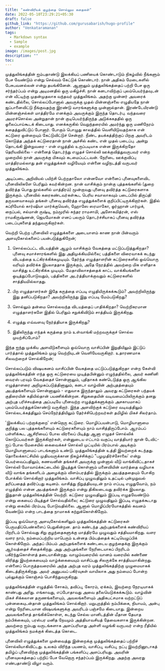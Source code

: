 ```yaml
---
title: "கண்விரியக் குழந்தை சொல்லும கதைகள்"
date: 2022-05-10T23:29:21+05:30
draft: false
github_link: "https://github.com/gurusabarish/hugo-profile"
author: "Venkataramanan"
tags:
  - Markdown syntax
  - Sample
  - example
image: /images/post.jpg
description: ""
toc: 
---
```


முத்துலிங்கத்தின் ஐம்பதாண்டு இலக்கியப் பணியைக் கொண்டாடும் நிகழ்வில் நீங்களும் பேச வேண்டும் என்று செல்வம் கேட்டுக் கொண்டார். நான் அதிகம் மேடைகளில் பேசுபவனல்லன் என்று தயங்கினேன். ஆனாலும் முத்துலிங்கத்தைப் பற்றி பேச ஒரு சர்ந்தர்ப்பம் என்று அடிமனதில் ஒரு மகிழ்ச்சி. நான் கனடாவிற்குப் புலம்பெயர்ந்தவுடன் என் வீட்டிற்கு முதன்முதலாக வந்தவர் முத்துலிங்கம். அதற்கு முன்னர் அவரைக் கண்டதில்லை, சொல்லப்போனால் அவருக்கு முதல் மின்னஞ்சலை எழுதியதே நான் ஜப்பானைவிட்டு நீங்குவதற்கு இரண்டு வாரங்களுக்கு முன்னால்தான். இரண்டேயிரண்டு மின்னஞ்சல்கள் மாத்திரமே எனக்கும் அவருக்கும் இருந்த தொடர்பு. வந்தவரை அமரச்சொல்ல அன்றுதான் நான் குடிபெயர்ந்திருந்த அடுக்ககததில் ஒரு ஓலைப்பாய்கூடக் கிடையாது. எனக்கருகில் வெறுந்தரையில் அமர்ந்து ஒரு மணிநேரம் கதைத்துவிட்டுப் போனார். போகும் பொழுது காலத்தில் வெளியிடுவதற்காக என் கட்டுரை ஒன்றையும் கேட்டுவிட்டுச் சென்றார். நீண்ட தயக்கத்திற்குப் பிறகு அவரிடம் கொடுத்த அந்தக் கட்டுரைதான் நான் அச்சில் கண்ட என் முதல் படைப்பு. அன்று தொடங்கி இன்றுவரை - என் எழுத்தில் உருப்படியாக என்ன இருக்கிறதோ தெரியவில்லை - என்னைத் தொடர்ந்து எழுதச் சொல்லி ஊக்குவித்துவருபவர் என்ற முறையில் நான் அவருக்கு மிகவும் கடமைப்பட்டவன். நேரிடை ஊக்குவிப்பு மாத்திரமல்லாது தன் எழுத்துக்கள் வழியேயும் என்னை வழிநடத்தி வருபவர் முத்துலிங்கம். 

அடிப்படை அறிவியல் பயிற்சி பெற்றதாலோ என்னவோ என்னைப் புனைவுகளைவிட புனைவிலிகளே பெரிதும் கவர்கின்றன. நான் வாசிக்கும் நான்கு புத்தகங்களில் (துறை தவிர்த்த பொது நூல்களில் மாத்திரம்) மூன்றாவது புனைவு தவிர்த்த கட்டுரைகளாக இருக்கும். புனைவில் கரைகண்டவர்கள்கூட பெரிய சவாலாகவும் படைப்பில் திருப்தி தருவனவாகவும் தங்கள் புனைவு தவிர்த்த எழுத்துக்களைக் குறிப்பிட்டிருக்கிறார்கள். இதில் கப்ரியோல் கார்ஷியா மார்க்குவெஸ், ஹோஸே ஸரமாகோ, ஓர்ஹான் பார்முக், நைப்பல், சல்மான் ருஷ்டி, நம்மூரில் சுந்தர ராமசாமி, அசோகமித்ரன், எஸ் ராமகிருஷ்ணன், ஜெயமோகன் எனப் பலரும் தொடர்ச்சியாகப் புனைவு தவிர்த்த படைப்புகளைத் தந்துவருகிறார்கள்.  

வெற்றி பெற்ற புனைவிலி எழுத்துக்களை அடையாளம் காண நான் பின்வரும் அளவுகோல்களைப் பயன்படுத்துகிறேன்;

1. சொல்லப்பட்ட விடயத்தின் ஆழம் வாசிக்கும் வேகத்தை மட்டுப்படுத்துகிறதா? புனைவு சமாச்சாரங்களில் இது அதிமுக்கியமில்லை; பத்திகளை விரைவாகக் கடந்து விடயத்தை உட்கிரக்கிக்கமுடியும். தேர்ந்த எழுத்தாளரின் கட்டுரைகளில் ஒவ்வொரு வரியும் தவிர்க்க இயலாததாக இருக்கும், அதே நேரத்தில் அவற்றை மிக எளிதாக வாசித்து உட்கிரகிக்க முடியும். மேதாவிலாசத்தைக் காட்ட வாக்கியங்களை ஒடித்துப்போடுவதும், பத்திகளை அடர்த்தியாக்குவதும் கட்டுரைகளில் சாத்தியமில்லாதது. 

2. பிற எழுத்தாளர்கள் இதே கருத்தை எப்படி எழுதியிருக்கக்கூடும்? அவற்றிலிருந்து இது தனிப்படுகிறதா? அவற்றிலிருந்து இது எப்படி மேம்படுகிறது?

3. சொல்லும் தன்மை சொல்லவந்த விடயத்தைப் பாதிக்கிறதா? வெற்றிகரமான எழுத்தாளர்களே இதில் பெரிதும் சறுக்கிவிடும் சாத்தியம் இருக்கிறது. 

4. எழுத்து எவ்வளவு நேர்த்தியாக இருக்கிறது?

5. இதிலிருந்து எந்தக் கருத்தை நாம் உள்வாங்கி மற்றவருக்குச் சொல்ல முயற்சிப்போம்?

இந்த ஐந்து முக்கிய அளவீடுகளையும் ஒவ்வொரு வாசிப்பின் இறுதியிலும் இட்டுப் பார்த்தால் முத்துலிங்கம் முழு வெற்றியுடன் வெளியேவருகிறார். உதாரணமாக சிலவற்றைச் சொல்கிறேன்; 

சொல்லப்படும் விஷயகனம் வாசிப்பின் வேகத்தை மட்டுப்படுத்துகிறதா என்ற கேள்வி முத்துலிங்கத்தின் எந்த ஒரு கட்டுரையை முடித்தபின்னும் எழுந்ததில்லை, அவர் கணினி வைரஸ் பரவும் வேகத்தைச் சொன்னாலும், புதிதாகக் கண்டெடுத்த ஒரு ஆங்கில எழுத்தாளரை அறிமுகப்படுத்தினாலும், கனடா வாழ்வின் அற்புதத்தையும் அபத்தங்களையும் சொன்னாலும் - எதுவாக இருந்தாலும் அவரது கட்டுரைகள் பந்தயக் குதிரையின் கதியில்தான் பயணிக்கின்றன. சிறுகதையின் வடிவமைப்பிலிருக்கும் தனது அற்புத பரிச்சயத்தை அப்படியே புனைவற்ற எழுத்துக்களுக்கும் அசகாயமாகப் புலம்பெயர்த்துக்கொண்டு வருகிறார். இந்த அளவிற்குக் கட்டுரை வடிவத்திலும் சொல்லடக்கத்திலும் செய்நேர்த்தியிலும் தேர்ச்சிபெற்றவர்கள் தமிழில் மிகச் சிலர்தாம். 

'இலக்கியப் பற்றாக்குறை' என்றொரு கட்டுரை. மொழிப்பயன்பாடு, மொழியாளுமை குறித்து பல புத்தகங்களையும் கட்டுரைகளையும் நாம் வாசித்திருப்போம். ஆரம்பப் பள்ளிக்கூட ஆசிரியைப் போல விரலைப் பிடித்து ஆனா எழுதச் சொல்லிக் கொடுப்பவர்கள் இருக்கிறார்கள், என்னுடைய எட்டாம் வகுப்பு வாத்தியார் ஜான் டேவிட்-ஐப் போல மேசையில் கைவைக்கச் சொல்லி முட்டியில் பிரம்பால் அடிக்கும் மொழியாளுமைப் பாடங்களும் உண்டு. முத்துலிங்கத்தின் உத்தி இவற்றைக் கடந்தது. தொலைக்காட்சியில் முதியவருக்கான நிகழ்ச்சிக்குப் "பழமுதிர்ச்சோலை' என்று பெயர்வைப்பதிலும், கணவனின் தங்கச்சி அவருக்கு முன்னால் வீடு வாங்கிவிட்டதாகச் சொல்லி மோவாய்க்கட்டையில் இடித்துக் கொள்ளும் மனைவியின் வார்த்தை வழியாக வீடு வாங்க தங்களிடம் அழைக்கும் விளம்பரத்தில் இருக்கும் அபத்தததையும் போகிற போக்கில் சொல்கிறார் முத்துலிங்கம். வாசிப்பு முழுவதிலும் உதட்டில் புன்முறுவல் தரிப்பதைத் தவிர்ப்பது கடினம். வாசித்து நிறுத்தியவுடன் நாம் எப்படி எழுதுவோம், நம் எழுத்தில் என்ன அபத்தங்கள் இருக்கும் என்று திகிலடைவது தவிர்க்க இயலாது. இதுதான் முத்துலிங்கத்தின் வெற்றி. கட்டுரை முழுவதிலும் இப்படி எழுதவேண்டும் என்று கையைப் பிடித்துச் சொல்வதில்லை; கட்டுரை முழுவதிலும் இப்படி எழுதக்கூடாது என்று கையில் பிரம்படி போடுவதில்லை. ஆனால் மொழிப்பிரயோகத்தில் கவனம் வேண்டும் என்ற பாடத்தை நாமாகக் கற்றுக்கொள்கிறோம். 

இப்படி ஒவ்வொரு அளவுகோல்களிலும் முத்துலிங்கத்தின் கட்டுரைகள் பெருமதிப்பெண்களைப் பெறுகின்றன. தாம் கண்டந்த அற்புதங்களைக் கண்விரியப் பிறரிடம் சொல்வது சிறு குழந்தைகளுக்கு மாத்திரமே முழுவதும் சத்தியமாகிறது. வளர வளர நாம், நம்மைப்பற்றிய மாபெரும் உன்னத பிம்பத்தைக் கட்டியெழுப்பிக் கொள்கிறோம். அந்தப் பிம்பம் அற்புதங்களைக் கண்டடைய குழந்தைக்கு இருக்கும் ஆர்வத்தைச் சிதைக்கிறது. அது அற்புதங்களை நேரிடையாகப் பிறரிடம் பகிர்ந்துகொள்ளத் தடையாகின்றது. வாழும்வரையில் வானம் வரையில் கண்ணை விரித்து இயற்கையையும் வாழ்க்கையையும் வாசிப்பது சிலருக்கே சாத்தியமாகின்றது. என்னைப் பொருத்தவரையில் அந்த அற்புத வரம் முத்துலிங்கத்திற்கு முழுமையாகக் கிடைத்திருக்கிறது. அவர் அனுபவப் பகிர்வுகள் வாயிலாக அது நம்மைப் போன்ற புல்லுக்கும் கொஞ்சம் பொசிந்துவருகிறது. 

முத்துலிங்கத்தின் எழுத்தில் சோகம், தவிப்பு, கோரம், ஏக்கம், இவற்றை நேரடியாகக் காண்பது அரிது. எங்காவது, எப்போதாவது அவை தலையெடுக்கக்கூடும். வாழ்வின் மிகச் சிக்கலான தருணங்களையும், அவலங்களையும் அதிகபட்சமாக வற்றட்டுப் புன்னகையுடன்தான் முத்துலிங்கம் சொல்கிறார். மறுபுறத்தில் நம்பிக்கை, நியாயம், அன்பு என்று நேரிடையான விஷயங்களுக்கு அவரிடம் பஞ்சமே கிடையாது. இன்றைய அவலங்களைத் தாங்கிக்கொள்ள, கடந்து செல்ல மானிடத்தின் மீதான தேயாத நம்பிக்கையும், பரஸ்பர மனித நேயமும் அத்தியாவசியத் தேவைகளாக இருக்கின்றன. அவற்றை ஐம்பது வருடங்களாக அளப்பரியாது அள்ளி வழங்கி வருபவர் என்ற ரீதியில் முத்துலிங்கம் நமக்குக் கிடைத்த கொடை.

புனைவிலி எழுத்துக்களை முன்வைத்து இன்றைக்கு முத்துலிங்கத்தைப் பற்றிச் சொல்லியாகிவிட்டது. உலகம் விரிந்த பயணம், வாசிப்பு, வசிப்பு, நட்பு இவற்றினூடாகத் தமிழ்ப் புனைவிற்கு முத்துலிங்கத்தின் பங்களிப்பு அளப்பரியது. அவரின் புனைவுலகத்தைப் பற்றிப் பேச வேறொரு சந்தர்ப்பம் இருக்கிறது. அதற்கு அவரது எண்பதாண்டு விழா வரும். 





 